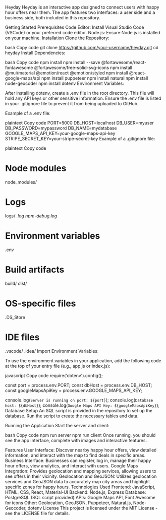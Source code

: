 Heyday
Heyday is an interactive app designed to connect users with happy hour offers near them. The app features two interfaces: a user side and a business side, both included in this repository.

Getting Started
Prerequisites
Code Editor: Install Visual Studio Code (VSCode) or your preferred code editor.
Node.js: Ensure Node.js is installed on your machine.
Installation
Clone the Repository:

bash
Copy code
git clone https://github.com/your-username/heyday.git
cd heyday
Install Dependencies:

bash
Copy code
npm install
npm install --save @fortawesome/react-fontawesome @fortawesome/free-solid-svg-icons
npm install @mui/material @emotion/react @emotion/styled
npm install @react-google-maps/api
npm install puppeteer
npm install natural
npm install node-geocoder
npm install dotenv
Environment Variables:

After installing dotenv, create a .env file in the root directory. This file will hold any API keys or other sensitive information. Ensure the .env file is listed in your .gitignore file to prevent it from being uploaded to GitHub.

Example of a .env file:

plaintext
Copy code
PORT=5000
DB_HOST=localhost
DB_USER=myuser
DB_PASSWORD=mypassword
DB_NAME=mydatabase
GOOGLE_MAPS_API_KEY=your-google-maps-api-key
STRIPE_SECRET_KEY=your-stripe-secret-key
Example of a .gitignore file:

plaintext
Copy code
# Node modules
node_modules/

# Logs
logs/
*.log
npm-debug.log*

# Environment variables
.env

# Build artifacts
build/
dist/

# OS-specific files
.DS_Store

# IDE files
.vscode/
.idea/
Import Environment Variables:

To use the environment variables in your application, add the following code at the top of your entry file (e.g., app.js or index.js):

javascript
Copy code
require('dotenv').config();

const port = process.env.PORT;
const dbHost = process.env.DB_HOST;
const googleMapsApiKey = process.env.GOOGLE_MAPS_API_KEY;

console.log(`Server is running on port: ${port}`);
console.log(`Database host: ${dbHost}`);
console.log(`Google Maps API Key: ${googleMapsApiKey}`);
Database Setup
An SQL script is provided in the repository to set up the database. Run the script to create the necessary tables and data.

Running the Application
Start the server and client:

bash
Copy code
npm run server
npm run client
Once running, you should see the app interface, complete with images and interactive features.

Features
User Interface: Discover nearby happy hour offers, view detailed information, and interact with the map to find deals in specific areas.
Business Interface: Businesses can register, log in, manage their happy hour offers, view analytics, and interact with users.
Google Maps Integration: Provides geolocation and mapping services, allowing users to see offers in their vicinity.
Geolocation and GeoJSON: Utilizes geolocation services and GeoJSON data to accurately map city areas and highlight specific zones for happy hours.
Technologies Used
Frontend: JavaScript, HTML, CSS, React, Material-UI
Backend: Node.js, Express
Database: PostgreSQL (SQL script provided)
APIs: Google Maps API, Font Awesome for icons
Other: Geolocation, GeoJSON, Puppeteer, Natural.js, Node-Geocoder, dotenv
License
This project is licensed under the MIT License - see the LICENSE file for details.
